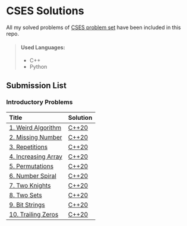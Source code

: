 # CSES Solutions
All my solved problems of [CSES problem set](https://cses.fi/problemset/list/) have been included in this repo.
> #### Used Languages:
> * C++
> * Python

## Submission List
### Introductory Problems
| Title | Solution |
| :-----| :------|
| [1. Weird Algorithm](https://cses.fi/problemset/task/1068) | [C++20](/Introductory-Problems/1_Weird_Algorithm.cpp) |
[2. Missing Number](https://cses.fi/problemset/task/1083)|[C++20](/Introductory-Problems/2_Missing_Number.cpp)
[3. Repetitions](https://cses.fi/problemset/task/1083)|[C++20](/Introductory-Problems/3_Repetitions.cpp)
[4. Increasing Array](https://cses.fi/problemset/task/1094/)|[C++20](/Introductory-Problems/4_Increasing_Array.cpp)
[5. Permutations](https://cses.fi/problemset/task/1070)|[C++20](/Introductory-Problems/5_Permutations.cpp)
[6. Number Spiral](https://cses.fi/problemset/task/1071)|[C++20](/Introductory-Problems/6_Number_Spiral.cpp)
[7. Two Knights](https://cses.fi/problemset/task/1072)|[C++20](/Introductory-Problems/7_Two_Knights.cpp)
[8. Two Sets](https://cses.fi/problemset/task/1092/)|[C++20](/Introductory-Problems/8-two-sets.cpp)
[9. Bit Strings](https://cses.fi/problemset/task/1092/)|[C++20](/Introductory-Problems/9-bit-strings.cpp)
[10. Trailing Zeros](https://cses.fi/problemset/task/1092/)|[C++20](/Introductory-Problems/10-trailing-zeros.cpp)